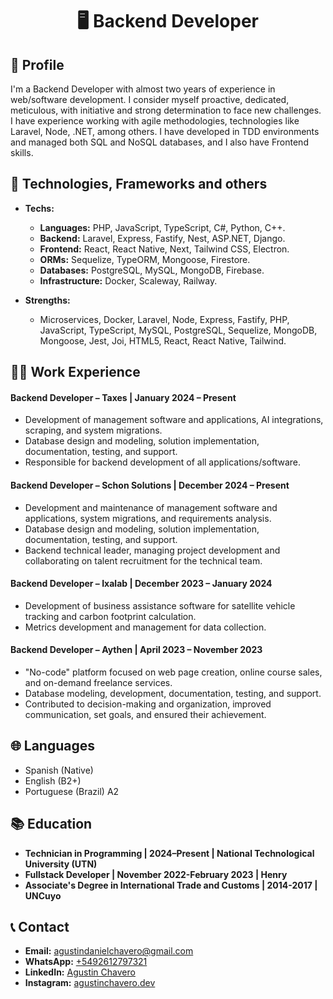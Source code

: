 <h1 align="center">🖥️ Backend Developer</h1>

## 📄 Profile 
I'm a Backend Developer with almost two years of experience in web/software development. 
I consider myself proactive, dedicated, meticulous, with initiative and strong determination to face new challenges. 
I have experience working with agile methodologies, technologies like Laravel, Node, .NET, among others. 
I have developed in TDD environments and managed both SQL and NoSQL databases, and I also have Frontend skills.

## 🧠 Technologies, Frameworks and others 

- **Techs:** 
  - **Languages:** PHP, JavaScript, TypeScript, C#, Python, C++.
  - **Backend:** Laravel, Express, Fastify, Nest, ASP.NET, Django.
  - **Frontend:** React, React Native, Next, Tailwind CSS, Electron.
  - **ORMs:** Sequelize, TypeORM, Mongoose, Firestore.
  - **Databases:** PostgreSQL, MySQL, MongoDB, Firebase.
  - **Infrastructure:** Docker, Scaleway, Railway.

- **Strengths:** 
  - Microservices, Docker, Laravel, Node, Express, Fastify, PHP, JavaScript, TypeScript, MySQL, PostgreSQL, Sequelize, MongoDB, Mongoose, Jest, Joi, HTML5, React, React Native, Tailwind.

## 👨‍💼 Work Experience

#### Backend Developer – Taxes | January 2024 – Present  
- Development of management software and applications, AI integrations, scraping, and system migrations.  
- Database design and modeling, solution implementation, documentation, testing, and support.  
- Responsible for backend development of all applications/software.  

#### Backend Developer – Schon Solutions | December 2024 – Present  
- Development and maintenance of management software and applications, system migrations, and requirements analysis.  
- Database design and modeling, solution implementation, documentation, testing, and support.  
- Backend technical leader, managing project development and collaborating on talent recruitment for the technical team.  

#### Backend Developer – Ixalab | December 2023 – January 2024  
- Development of business assistance software for satellite vehicle tracking and carbon footprint calculation.  
- Metrics development and management for data collection.  

#### Backend Developer – Aythen | April 2023 – November 2023  
- "No-code" platform focused on web page creation, online course sales, and on-demand freelance services.  
- Database modeling, development, documentation, testing, and support.  
- Contributed to decision-making and organization, improved communication, set goals, and ensured their achievement.  

## 🌐 Languages
- Spanish (Native)
- English (B2+)
- Portuguese (Brazil) A2

## 📚 Education
- **Technician in Programming | 2024–Present | National Technological University (UTN)**
- **Fullstack Developer | November 2022-February 2023 | Henry**
- **Associate's Degree in International Trade and Customs | 2014-2017 | UNCuyo**

## 📞 Contact
- **Email:** [agustindanielchavero@gmail.com](mailto:agustindanielchavero@gmail.com)
- **WhatsApp:** [+5492612797321](https://api.whatsapp.com/send?phone=5492612797321)
- **LinkedIn:** [Agustin Chavero](https://www.linkedin.com/in/agustinchavero/)
- **Instagram:** [agustinchavero.dev](https://www.instagram.com/agustinchavero.dev/)
